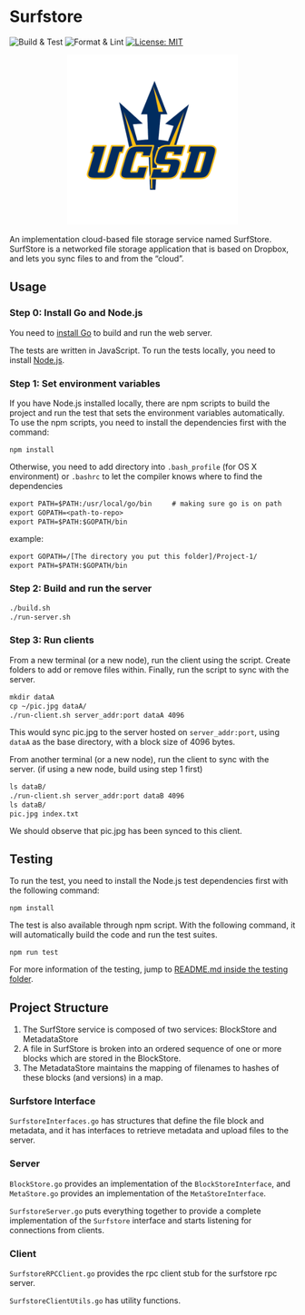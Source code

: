 # Surfstore
![Build & Test](
	https://github.com/summer110669/module-3-project-cse224-chan-xia/workflows/Build%20&%20Test/badge.svg)
![Format & Lint](
    https://github.com/summer110669/module-3-project-cse224-chan-xia/workflows/Lint%20&%20Format/badge.svg)
[![License: MIT](https://img.shields.io/badge/License-MIT-yellow.svg)](https://opensource.org/licenses/MIT)

<div align="center"><img width="300" src="./ucsd-logo.png" /></div>

An implementation cloud-based file storage service named SurfStore. SurfStore is a networked file storage application that is based on Dropbox, and lets you sync files to and from the “cloud”. 

## Usage
### Step 0: Install Go and Node.js

You need to [install Go](https://golang.org/doc/install) to build and run the web server.

The tests are written in JavaScript. To run the tests locally, you need to install [Node.js](https://nodejs.org/en/).


### Step 1: Set environment variables

If you have Node.js installed locally, there are npm scripts to build the project and run the test that sets the environment variables automatically. To use the npm scripts, you need to install the dependencies first with the command:
```
npm install
```

Otherwise, you need to add directory into ```.bash_profile``` (for OS X environment) or ```.bashrc``` to let the compiler knows where to find the dependencies
```
export PATH=$PATH:/usr/local/go/bin     # making sure go is on path
export GOPATH=<path-to-repo>
export PATH=$PATH:$GOPATH/bin
 ```
example:
```
export GOPATH=/[The directory you put this folder]/Project-1/
export PATH=$PATH:$GOPATH/bin
```

### Step 2: Build and run the server

```shell
./build.sh
./run-server.sh
```

### Step 3: Run clients

From a new terminal (or a new node), run the client using the script. 
Create folders to add or remove files within. Finally, run the script to sync with the server.

```shell
mkdir dataA
cp ~/pic.jpg dataA/ 
./run-client.sh server_addr:port dataA 4096
```

This would sync pic.jpg to the server hosted on `server_addr:port`, using
`dataA` as the base directory, with a block size of 4096 bytes.

From another terminal (or a new node), run the client to sync with the
server. (if using a new node, build using step 1 first)

```shell
ls dataB/
./run-client.sh server_addr:port dataB 4096
ls dataB/
pic.jpg index.txt
```

We should observe that pic.jpg has been synced to this client.

## Testing
To run the test, you need to install the Node.js test dependencies first with the following command:
```
npm install
```
The test is also available through npm script. With the following command, it will automatically build the code and run the test suites.
```
npm run test
```  
For more information of the testing, jump to [README.md inside the testing folder](testing/README.md).

## Project Structure

1. The SurfStore service is composed of two services: BlockStore and MetadataStore
2. A file in SurfStore is broken into an ordered sequence of one or more blocks which are stored in the BlockStore.
3. The MetadataStore maintains the mapping of filenames to hashes of these blocks (and versions) in a map.

### Surfstore Interface

`SurfstoreInterfaces.go` has structures that define the file block and metadata, and it has interfaces to retrieve metadata and upload files to the server.

### Server

`BlockStore.go` provides an implementation of the `BlockStoreInterface`, and `MetaStore.go` provides an implementation of the
`MetaStoreInterface`.

`SurfstoreServer.go` puts everything together to provide a complete implementation of the `Surfstore` interface and starts
listening for connections from clients.

### Client

`SurfstoreRPCClient.go` provides the rpc client stub for the surfstore rpc server.

`SurfstoreClientUtils.go` has utility functions.